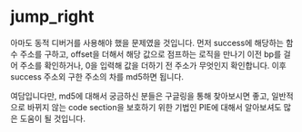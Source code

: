 # jump_right

아마도 동적 디버거를 사용해야 했을 문제였을 것입니다. 먼저 success에 해당하는 함수 주소를 구하고, offset을 더해서 해당 값으로 점프하는 로직을 만나기 이전 bp를 걸어 주소를 확인하거나, 0을 입력해 값을 더하기 전 주소가 무엇인지 확인합니다. 이후 success 주소외 구한 주소의 차를 md5하면 됩니다.

여담입니다만, md5에 대해서 궁금하신 분들은 구글링을 통해 찾아보시면 좋고, 일반적으로 바뀌지 않는 code section을 보호하기 위한 기법인 PIE에 대해서 알아보셔도 많은 도움이 될 것입니다.